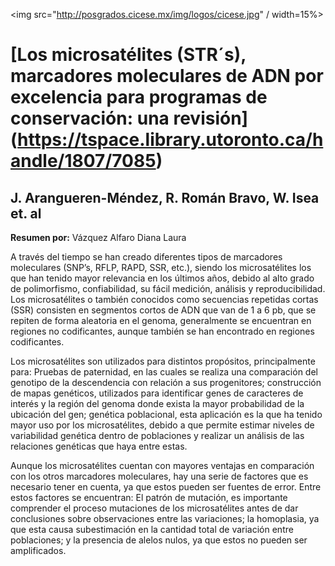 <img src="http://posgrados.cicese.mx/img/logos/cicese.jpg" / width=15%>

# [Los microsatélites (STR´s), marcadores moleculares de ADN por excelencia para programas de conservación: una revisión] (https://tspace.library.utoronto.ca/handle/1807/7085)
## J. Arangueren-Méndez, R. Román Bravo, W. Isea et. al
**Resumen por:** Vázquez Alfaro Diana Laura

A través del tiempo se han creado diferentes tipos de marcadores moleculares (SNP’s, RFLP, RAPD, SSR, etc.), siendo los microsatélites los que han tenido mayor relevancia en los últimos años, debido al alto grado de polimorfismo, confiabilidad, su fácil medición, análisis y reproducibilidad. Los microsatélites o también conocidos como secuencias repetidas cortas (SSR) consisten en segmentos cortos de ADN que van de 1 a 6 pb, que se repiten de forma aleatoria en el genoma, generalmente se encuentran en regiones no codificantes, aunque también se han encontrado en regiones codificantes.

Los microsatélites son utilizados para distintos propósitos, principalmente para: Pruebas de paternidad, en las cuales se realiza una comparación del genotipo de la descendencia con relación a sus progenitores; construcción de mapas genéticos, utilizados para identificar genes de caracteres de interés y la región del genoma donde exista la mayor probabilidad de la ubicación del gen; genética poblacional, esta aplicación es la que ha tenido mayor uso por los microsatélites, debido a que permite estimar niveles de variabilidad genética dentro de poblaciones y realizar un análisis de las relaciones genéticas que haya entre estas. 

Aunque los microsatélites cuentan con mayores ventajas en comparación con los otros marcadores moleculares, hay una serie de factores que es necesario tener en cuenta, ya que estos pueden ser fuentes de error. Entre estos factores se encuentran: El patrón de mutación, es importante comprender el proceso mutaciones de los microsatélites antes de dar conclusiones sobre observaciones entre las variaciones; la homoplasia, ya que esta causa subestimación en la cantidad total de variación entre poblaciones; y la presencia de alelos nulos, ya que estos no pueden ser amplificados.



